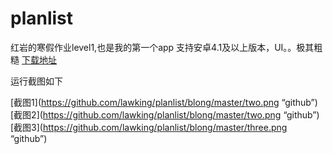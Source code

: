# planlist
红岩的寒假作业level1,也是我的第一个app
支持安卓4.1及以上版本，UI。。极其粗糙
[下载地址](https://github.com/lawking/planlist/raw/master/app/app-release.apk)

运行截图如下

[截图1](https://github.com/lawking/planlist/blong/master/two.png “github”)
[截图2](https://github.com/lawking/planlist/blong/master/two.png “github”)
[截图3](https://github.com/lawking/planlist/blong/master/three.png “github”)

